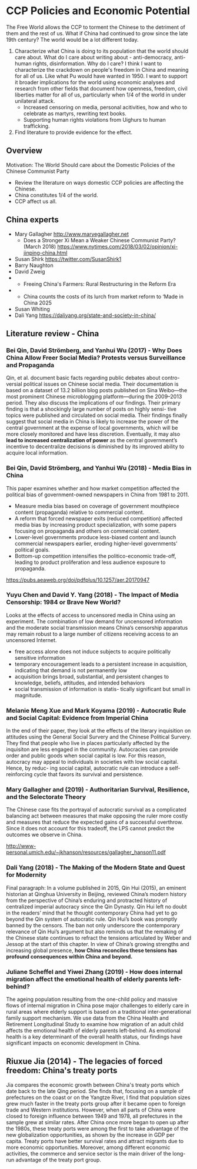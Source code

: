 # CCP Policies and Economic Potential

The Free World allows the CCP to torment the Chinese to the detriment of them and the rest of us. What if China had continued to grow since the late 19th century? The world would be a lot different today. 

1. Characterize what China is doing to its population that the world should care about. What do I care about writing about - anti-democracy, anti-human rights, disinformation. Why do I care? I think I want to characterize the crackdown on people's freedom in China and meaning for all of us. Like what Pu would have wanted in 1950. I want to support it broader implications for the world using economic analyses and research from other fields that document how openness, freedom, civil liberties matter for all of us, particularly when 1/4 of the world in under unilateral attack. 
    - Increased censoring on media, personal acitivities, how and who to celebrate as martyrs, rewriting text books. 
    - Supporting human rights violations from Uighurs to human trafficking.
2. Find literature to provide evidence for the effect. 

## Overview

Motivation: The World Should care about the Domestic Policies of the Chinese Communist Party
- Review the literature on ways domestic CCP policies are affecting the Chinese.
- China constitutes 1/4 of the world.
- CCP affect us all.


## China experts

- Mary Gallagher http://www.maryegallagher.net
    - Does a Stronger Xi Mean a Weaker Chinese Communist Party? (March 2018) https://www.nytimes.com/2018/03/02/opinion/xi-jinping-china.html 
- Susan Shirk https://twitter.com/SusanShirk1
- Barry Naughton 
- David Zweig
-   - Freeing China's Farmers: Rural Restructuring in the Reform Era
-   - China counts the costs of its lurch from market reform to ‘Made in China 2025
- Susan Whiting
- Dali Yang https://daliyang.org/state-and-society-in-china/ 

## Literature review - China

### Bei Qin, David Strömberg, and Yanhui Wu (2017) - Why Does China Allow Freer Social Media? Protests versus Surveillance and Propaganda

Qin, et al. document basic facts regarding public debates about contro- versial political issues on Chinese social media. Their documentation is based on a dataset of 13.2 billion blog posts published on Sina Weibo—the most prominent Chinese microblogging platform—during the 2009–2013 period. They also discuss the implications of our findings. Their primary finding is that a shockingly large number of posts on highly sensi- tive topics were published and circulated on social media. Their findings finally suggest that social media in China is likely to increase the power of the central government at the expense of local governments, which will be more closely monitored and have less discretion. Eventually, it may also **lead to increased centralization of power** as the central government’s incentive to decentralize decisions is diminished by its improved ability to acquire local information.

### Bei Qin, David Strömberg, and Yanhui Wu (2018) - Media Bias in China

This paper examines whether and how market competition affected the political bias of government-owned newspapers in China from 1981 to 2011. 
- Measure media bias based on coverage of government mouthpiece content (propaganda) relative to commercial content. 
- A reform that forced newspaper exits (reduced competition) affected media bias by increasing product specialization, with some papers focusing on propaganda and others on commercial content. 
- Lower-level governments produce less-biased content and launch commercial newspapers earlier, eroding higher-level governments’ political goals.  
- Bottom-up competition intensifies the politico-economic trade-off, leading to product proliferation and less audience exposure to propaganda.

https://pubs.aeaweb.org/doi/pdfplus/10.1257/aer.20170947

### Yuyu Chen and David Y. Yang (2018) - The Impact of Media Censorship: 1984 or Brave New World?

Looks at the effects of access to uncensored media in China using an experiment. The combination of low demand for uncensored information and the moderate social transmission means China’s censorship apparatus may remain robust to a large number of citizens receiving access to an uncensored Internet.
- free access alone does not induce subjects to acquire politically sensitive information
- temporary encouragement leads to a persistent increase in acquisition, indicating that demand is not permanently low
- acquisition brings broad, substantial, and persistent changes to knowledge, beliefs, attitudes, and intended behaviors
- social transmission of information is statis- tically significant but small in magnitude. 
 

### Melanie Meng Xue and Mark Koyama (2019) - Autocratic Rule and Social Capital: Evidence from Imperial China

In the end of their paper, they look at the effects of the literary inquisition on attitudes using the General Social Survery and the Chinese Political Survery. They find that people who live in places particularly affected by the inquisiton are less engaged in the community. Autocracies can provide order and public goods when social capital is low. For this reason, autocracy may appeal to individuals in societies with low social capital. Hence, by reduc- ing social capital, autocratic rule can introduce a self-reinforcing cycle that favors its survival and persistence. 

### Mary Gallagher and (2019) - Authoritarian Survival, Resilience, and the Selectorate Theory

The Chinese case fits the portrayal of autocratic survival as a complicated balancing act between measures that make opposing the ruler more costly and measures that reduce the expected gains of a successful overthrow. Since it does not account for this tradeoff, the LPS cannot predict the outcomes we observe in China.

http://www-personal.umich.edu/~jkhanson/resources/gallagher_hanson11.pdf 

### Dali Yang (2018) - The Making of the Modern State and Quest for Modernity

Final paragraph: In a volume published in 2015, Qin Hui (2015), an eminent historian at Qinghua University in Beijing, reviewed China’s modern history from the perspective of China’s enduring and protracted history of centralized imperial autocracy since the Qin Dynasty. Qin Hui left no doubt in the readers’ mind that he thought contemporary China had yet to go beyond the Qin system of autocratic rule. Qin Hui’s book was promptly banned by the censors. The ban not only underscore the contemporary relevance of Qin Hui’s argument but also reminds us that the remaking of the Chinese state continues to refract the tensions articulated by Weber and Jessop at the start of this chapter. In view of China’s growing strengths and increasing global presence, **how China reconciles these tensions has profound consequences within China and beyond.**

### Juliane Scheffel and Yiwei Zhang (2019) - How does internal migration affect the emotional health of elderly parents left-behind? 

The ageing population resulting from the one-child policy and massive flows of internal migration in China pose major challenges to elderly care in rural areas where elderly support is based on a traditional inter-generational family support mechanism. We use data from the China Health and Retirement Longitudinal Study to examine how migration of an adult child affects the emotional health of elderly parents left-behind. As emotional health is a key determinant of the overall health status, our findings have significant impacts on economic development in China.

## Riuxue Jia (2014) - The legacies of forced freedom: China's treaty ports

Jia compares the economic growth between China's treaty ports which date back to the late Qing period. She finds that, focusing on a
sample of prefectures on the coast or on the Yangtze River, I find that population sizes grew much faster in the treaty ports group after it became open to foreign trade and Western institutions. However, when all parts of China were closed to foreign influence between 1949 and 1978, all prefectures in the sample grew at similar rates. After China once more began to open up after the 1980s, these treaty ports were among the first to take advantage of the new globalization opportunities, as shown by the increase in GDP per capita. Treaty ports have better survival rates and attract migrants due to more economic opportunities. Moreover, among different economic activities, the commerce and service sector is the main driver of the long-run advantage of the treaty port group.
